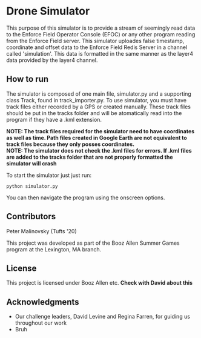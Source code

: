 # Drone Simulator

This purpose of this simulator is to provide a stream of seemingly read data to the Enforce Field Operator Console (EFOC) or any other program reading from the Enforce Field server. This simulator uploades false timestamp, coordinate and offset data to the Enforce Field Redis Server in a channel called 'simulation'. This data is formatted in the same manner as the layer4 data provided by the layer4 channel.

## How to run
The simulator is composed of one main file, simulator.py and a supporting class Track, found in track_importer.py. To use simulator, you must have track files either recorded by a GPS or created manually. These track files should be put in the tracks folder and will be atomatically read into the program if they have a .kml extension.  
  
__NOTE: The track files required for the simulator need to have coordinates as well as time. Path files created in Google Earth are not equivalent to track files because they only posses coordinates.__  
__NOTE: The simulator does not check the .kml files for errors. If .kml files are added to the tracks folder that are not properly formatted the simulator will crash__  
  
To start the simulator just just run:  
  
  `python simulator.py`
  
You can then navigate the program using the onscreen options.
  
## Contributors

Peter Malinovsky (Tufts '20)

This project was developed as part of the Booz Allen Summer Games program at the Lexington, MA branch.

## License

This project is licensed under Booz Allen etc. __Check with David about this__

## Acknowledgments

* Our challenge leaders, David Levine and Regina Farren, for guiding us throughout our work
* Bruh
